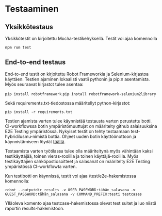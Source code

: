 # Testaaminen

## Yksikkötestaus

Yksikkötestit on kirjoitettu Mocha-testikehyksellä. Testit voi ajaa komennolla

`npm run test`

## End-to-end testaus

End-to-end testit on kirjoitettu Robot Frameworkia ja Selenium-kirjastoa käyttäen. Testien ajaminen lokaalisti vaatii pythonin ja pip:n asentamista. Myös seuraavat kirjastot tulee asentaa:

`pip install robotframework`
`pip install robotframework-selenium2library`

Sekä requirements.txt-tiedostossa määritellyt python-kirjastot: 

`pip install -r requirements.txt`

Testien ajamista varten tulee käynnistää testausta varten perustettu botti. CI-workflowssa botin ympäristömuuttujat on määritelty github salaisuuksina E2E Testing ympäristössä. Nykyiset testit on tehty testaamaan test-hybridilusmu-nimistä bottia. Ohjeet uuden botin käyttöönottoon ja käynnistämiseen löydät [täältä](https://github.com/hytuslain/hytuslain/blob/master/docs/kayttoonottoohjeet.md).

Testaamista varten työtilassa tulee olla määriteltynä myös vähintään kaksi testikäyttäjää, toinen vieras-roolilla ja toinen käyttäjä-roolilla. Myös testikäyttäjien sähköpostiosoitteet ja salasanat on määritelty E2E Testing ympäristössä CI-workflowta varten.

Kun testibotti on käynnissä, testit voi ajaa /test/e2e-hakemistossa komennolla:

`robot --outputdir results -v USER_PASSWORD:tähän_salasana -v GUEST_PASSWORD:tähän_salasana -v COMMAND_PREFIX:testi testcases`

Ylläoleva komento ajaa testcase-hakemistossa olevat test suitet ja luo niistä raportin results-hakemistoon.

